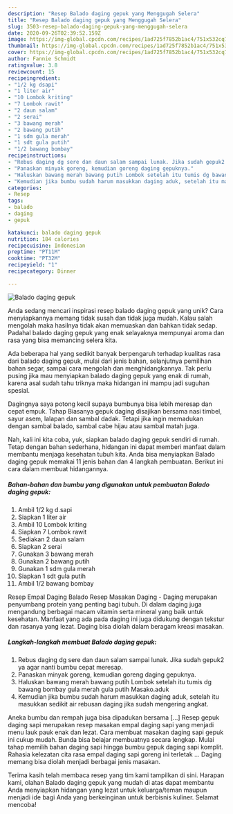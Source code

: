 ```yaml
---
description: "Resep Balado daging gepuk yang Menggugah Selera"
title: "Resep Balado daging gepuk yang Menggugah Selera"
slug: 3503-resep-balado-daging-gepuk-yang-menggugah-selera
date: 2020-09-26T02:39:52.159Z
image: https://img-global.cpcdn.com/recipes/1ad725f7852b1ac4/751x532cq70/balado-daging-gepuk-foto-resep-utama.jpg
thumbnail: https://img-global.cpcdn.com/recipes/1ad725f7852b1ac4/751x532cq70/balado-daging-gepuk-foto-resep-utama.jpg
cover: https://img-global.cpcdn.com/recipes/1ad725f7852b1ac4/751x532cq70/balado-daging-gepuk-foto-resep-utama.jpg
author: Fannie Schmidt
ratingvalue: 3.8
reviewcount: 15
recipeingredient:
- "1/2 kg dsapi"
- "1 liter air"
- "10 Lombok kriting"
- "7 Lombok rawit"
- "2 daun salam"
- "2 serai"
- "3 bawang merah"
- "2 bawang putih"
- "1 sdm gula merah"
- "1 sdt gula putih"
- "1/2 bawang bombay"
recipeinstructions:
- "Rebus daging dg sere dan daun salam sampai lunak. Jika sudah gepuk2 ya agar nanti bumbu cepat meresap."
- "Panaskan minyak goreng, kemudian goreng daging gepuknya."
- "Haluskan bawang merah bawang putih Lombok setelah itu tumis dg bawang bombay gula merah gula putih Masako.aduk"
- "Kemudian jika bumbu sudah harum masukkan daging aduk, setelah itu masukkan sedikit air rebusan daging jika sudah mengering angkat."
categories:
- Resep
tags:
- balado
- daging
- gepuk

katakunci: balado daging gepuk 
nutrition: 184 calories
recipecuisine: Indonesian
preptime: "PT11M"
cooktime: "PT32M"
recipeyield: "1"
recipecategory: Dinner

---
```



![Balado daging gepuk](https://img-global.cpcdn.com/recipes/1ad725f7852b1ac4/751x532cq70/balado-daging-gepuk-foto-resep-utama.jpg)

Anda sedang mencari inspirasi resep balado daging gepuk yang unik? Cara menyiapkannya memang tidak susah dan tidak juga mudah. Kalau salah mengolah maka hasilnya tidak akan memuaskan dan bahkan tidak sedap. Padahal balado daging gepuk yang enak selayaknya mempunyai aroma dan rasa yang bisa memancing selera kita.

Ada beberapa hal yang sedikit banyak berpengaruh terhadap kualitas rasa dari balado daging gepuk, mulai dari jenis bahan, selanjutnya pemilihan bahan segar, sampai cara mengolah dan menghidangkannya. Tak perlu pusing jika mau menyiapkan balado daging gepuk yang enak di rumah, karena asal sudah tahu triknya maka hidangan ini mampu jadi suguhan spesial.

Dagingnya saya potong kecil supaya bumbunya bisa lebih meresap dan cepat empuk. Tahap Biasanya gepuk daging disajikan bersama nasi timbel, sayur asem, lalapan dan sambal dadak. Tetapi jika ingin memadukan dengan sambal balado, sambal cabe hijau atau sambal matah juga.


Nah, kali ini kita coba, yuk, siapkan balado daging gepuk sendiri di rumah. Tetap dengan bahan sederhana, hidangan ini dapat memberi manfaat dalam membantu menjaga kesehatan tubuh kita. Anda bisa menyiapkan Balado daging gepuk memakai 11 jenis bahan dan 4 langkah pembuatan. Berikut ini cara dalam membuat hidangannya.

<!--inarticleads1-->

##### Bahan-bahan dan bumbu yang digunakan untuk pembuatan Balado daging gepuk:

1. Ambil 1/2 kg d.sapi
1. Siapkan 1 liter air
1. Ambil 10 Lombok kriting
1. Siapkan 7 Lombok rawit
1. Sediakan 2 daun salam
1. Siapkan 2 serai
1. Gunakan 3 bawang merah
1. Gunakan 2 bawang putih
1. Gunakan 1 sdm gula merah
1. Siapkan 1 sdt gula putih
1. Ambil 1/2 bawang bombay


Resep Empal Daging Balado Resep Masakan Daging - Daging merupakan penyumbang protein yang penting bagi tubuh. Di dalam daging juga mengandung berbagai macam vitamin serta mineral yang baik untuk kesehatan. Manfaat yang ada pada daging ini juga didukung dengan tekstur dan rasanya yang lezat. Daging bisa diolah dalam beragam kreasi masakan. 

<!--inarticleads2-->

##### Langkah-langkah membuat Balado daging gepuk:

1. Rebus daging dg sere dan daun salam sampai lunak. Jika sudah gepuk2 ya agar nanti bumbu cepat meresap.
1. Panaskan minyak goreng, kemudian goreng daging gepuknya.
1. Haluskan bawang merah bawang putih Lombok setelah itu tumis dg bawang bombay gula merah gula putih Masako.aduk
1. Kemudian jika bumbu sudah harum masukkan daging aduk, setelah itu masukkan sedikit air rebusan daging jika sudah mengering angkat.


Aneka bumbu dan rempah juga bisa dipadukan bersama […] Resep gepuk daging sapi merupakan resep masakan empal daging sapi yang menjadi menu lauk pauk enak dan lezat. Cara membuat masakan daging sapi gepuk ini cukup mudah. Bunda bisa belajar membuatnya secara lengkap. Mulai tahap memilih bahan daging sapi hingga bumbu gepuk daging sapi komplit. Rahasia kelezatan cita rasa empal daging sapi goreng ini terletak … Daging memang bisa diolah menjadi berbagai jenis masakan. 

Terima kasih telah membaca resep yang tim kami tampilkan di sini. Harapan kami, olahan Balado daging gepuk yang mudah di atas dapat membantu Anda menyiapkan hidangan yang lezat untuk keluarga/teman maupun menjadi ide bagi Anda yang berkeinginan untuk berbisnis kuliner. Selamat mencoba!

